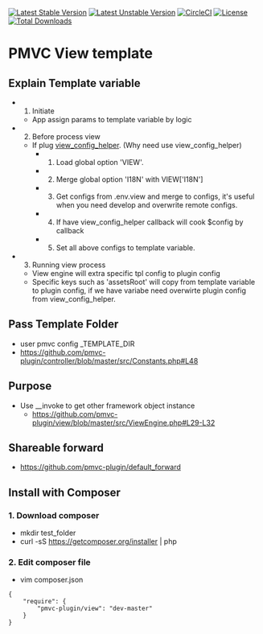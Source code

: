 [![Latest Stable Version](https://poser.pugx.org/pmvc-plugin/view/v/stable)](https://packagist.org/packages/pmvc-plugin/view) 
[![Latest Unstable Version](https://poser.pugx.org/pmvc-plugin/view/v/unstable)](https://packagist.org/packages/pmvc-plugin/view) 
[![CircleCI](https://circleci.com/gh/pmvc-plugin/view/tree/master.svg?style=svg)](https://circleci.com/gh/pmvc-plugin/view/tree/master)
[![License](https://poser.pugx.org/pmvc-plugin/view/license)](https://packagist.org/packages/pmvc-plugin/view)
[![Total Downloads](https://poser.pugx.org/pmvc-plugin/view/downloads)](https://packagist.org/packages/pmvc-plugin/view) 

PMVC View template 
===

## Explain Template variable
   * 1. Initiate
      * App assign params to template variable by logic
   * 2. Before process view
      * If plug [view_config_helper](https://github.com/pmvc-plugin/view_config_helper). (Why need use view_config_helper)
         * 1. Load global option 'VIEW'.
         * 2. Merge global option 'I18N' with VIEW['I18N']
         * 3. Get configs from .env.view and merge to configs, it's useful when you need develop and overwrite remote configs.
         * 4. If have view_config_helper callback will cook $config by callback
         * 5. Set all above configs to template variable.
   * 3. Running view process
      * View engine will extra specific tpl config to plugin config
      * Specific keys such as 'assetsRoot' will copy from template variable to plugin config, if we have variabe need overwirte plugin config from view_config_helper.

## Pass Template Folder
* user pmvc config _TEMPLATE_DIR
* https://github.com/pmvc-plugin/controller/blob/master/src/Constants.php#L48

## Purpose
   * Use __invoke to get other framework object instance
      * https://github.com/pmvc-plugin/view/blob/master/src/ViewEngine.php#L29-L32

## Shareable forward
   * https://github.com/pmvc-plugin/default_forward

## Install with Composer
### 1. Download composer
   * mkdir test_folder
   * curl -sS https://getcomposer.org/installer | php

### 2. Edit composer file
   * vim composer.json
```
{
    "require": {
        "pmvc-plugin/view": "dev-master"
    }
}
```
